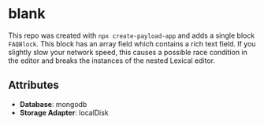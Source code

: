 # blank

This repo was created with `npx create-payload-app` and adds a single block `FAQBlock`.  This block has an array field which contains a rich text field.  If you slightly slow your network speed, this causes a possible race condition in the editor and breaks the instances of the nested Lexical editor. 

## Attributes

- **Database**: mongodb
- **Storage Adapter**: localDisk
